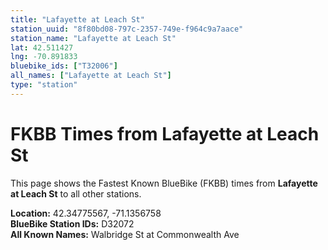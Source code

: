 ```yaml
---
title: "Lafayette at Leach St"
station_uuid: "8f80bd08-797c-2357-749e-f964c9a7aace"
station_name: "Lafayette at Leach St"
lat: 42.511427
lng: -70.891833
bluebike_ids: ["T32006"]
all_names: ["Lafayette at Leach St"]
type: "station"
---
```


# FKBB Times from Lafayette at Leach St

This page shows the Fastest Known BlueBike (FKBB) times from **Lafayette at Leach St** to all other stations.

**Location:** 42.34775567, -71.1356758  
**BlueBike Station IDs:** D32072  
**All Known Names:** Walbridge St at Commonwealth Ave

